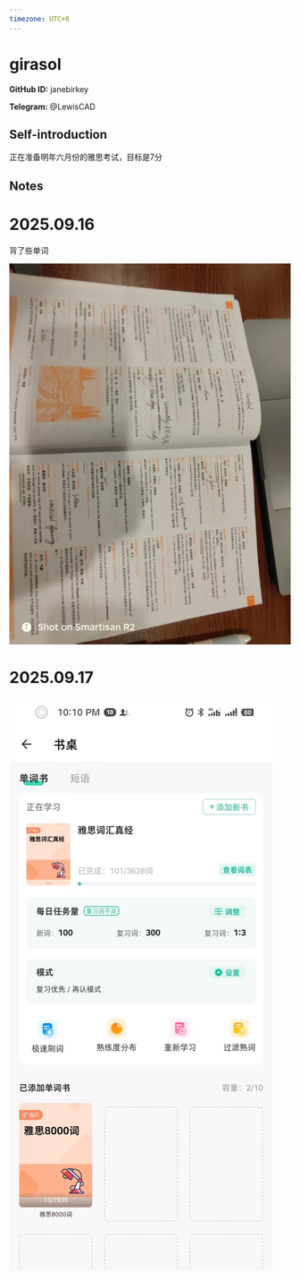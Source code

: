 ```yaml
---
timezone: UTC+8
---
```


# girasol

**GitHub ID:** janebirkey

**Telegram:** @LewisCAD

## Self-introduction

正在准备明年六月份的雅思考试，目标是7分

## Notes
<!-- Content_START -->
# 2025.09.16
<!-- DAILY_CHECKIN_2025-09-16_START -->
背了些单词

![微信图片_20250916211010_186_382.jpg](https://raw.githubusercontent.com/IntensiveCoLearning/english_3rd/main/assets/janebirkey/images/2025-09-16-1758028293679-_____20250916211010_186_382.jpg)
<!-- DAILY_CHECKIN_2025-09-16_END -->


# 2025.09.17
<!-- DAILY_CHECKIN_2025-09-17_START -->
![cbceee523e911b8cb042cd1c04b5f5b0.jpg](https://raw.githubusercontent.com/IntensiveCoLearning/english_3rd/main/assets/janebirkey/images/2025-09-17-1758118309280-cbceee523e911b8cb042cd1c04b5f5b0.jpg)
<!-- DAILY_CHECKIN_2025-09-17_END -->
<!-- Content_END -->
